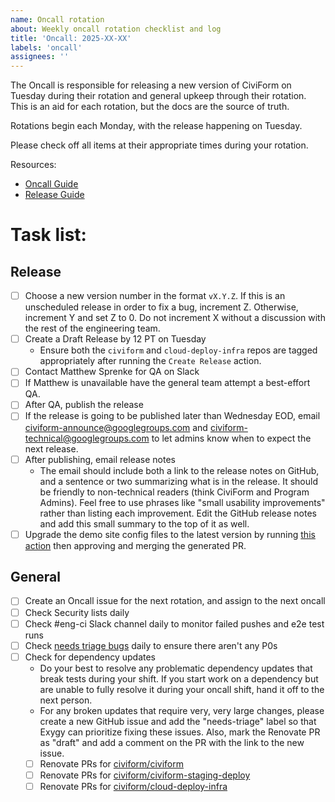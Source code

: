 ```yaml
---
name: Oncall rotation
about: Weekly oncall rotation checklist and log
title: 'Oncall: 2025-XX-XX'
labels: 'oncall'
assignees: ''
---
```


The Oncall is responsible for releasing a new version of CiviForm on Tuesday during their rotation and general upkeep through their rotation. This is an aid for each rotation, but the docs are the source of truth.

Rotations begin each Monday, with the release happening on Tuesday.

Please check off all items at their appropriate times during your rotation.

Resources:

- [Oncall Guide](https://docs.civiform.us/governance-and-management/project-management/on-call-guide#on-call-responsibilities)
- [Release Guide](https://github.com/civiform/civiform/wiki/Releasing)

# Task list:

## Release

- [ ] Choose a new version number in the format `vX.Y.Z`. If this is an unscheduled release in order to fix a bug, increment Z. Otherwise, increment Y and set Z to 0. Do not increment X without a discussion with the rest of the engineering team.
- [ ] Create a Draft Release by 12 PT on Tuesday
  - Ensure both the `civiform` and `cloud-deploy-infra` repos are tagged appropriately after running the `Create Release` action.
- [ ] Contact Matthew Sprenke for QA on Slack
- [ ] If Matthew is unavailable have the general team attempt a best-effort QA.
- [ ] After QA, publish the release
- [ ] If the release is going to be published later than Wednesday EOD, email civiform-announce@googlegroups.com and civiform-technical@googlegroups.com to let admins know when to expect the next release.
- [ ] After publishing, email release notes
  - The email should include both a link to the release notes on GitHub, and a sentence or two summarizing what is in the release. It should be friendly to non-technical readers (think CiviForm and Program Admins). Feel free to use phrases like "small usability improvements" rather than listing each improvement. Edit the GitHub release notes and add this small summary to the top of it as well.
- [ ] Upgrade the demo site config files to the latest version by running [this action](https://github.com/civiform/civiform-staging-deploy/actions/workflows/update_demo_versions.yaml) then approving and merging the generated PR.

## General

- [ ] Create an Oncall issue for the next rotation, and assign to the next oncall
- [ ] Check Security lists daily
- [ ] Check #eng-ci Slack channel daily to monitor failed pushes and e2e test runs
- [ ] Check [needs triage bugs](https://github.com/civiform/civiform/issues?q=is%3Aopen+is%3Aissue+label%3Aneeds-triage) daily to ensure there aren't any P0s
- [ ] Check for dependency updates
  - Do your best to resolve any problematic dependency updates that break tests during your shift. If you start work on a dependency but are unable to fully resolve it during your oncall shift, hand it off to the next person.
  - For any broken updates that require very, very large changes, please create a new GitHub issue and add the "needs-triage" label so that Exygy can prioritize fixing these issues. Also, mark the Renovate PR as "draft" and add a comment on the PR with the link to the new issue.
  - [ ] Renovate PRs for [civiform/civiform](https://github.com/civiform/civiform/pulls/app%2Frenovate)
  - [ ] Renovate PRs for [civiform/civiform-staging-deploy](https://github.com/civiform/civiform-staging-deploy/pulls/app%2Frenovate)
  - [ ] Renovate PRs for [civiform/cloud-deploy-infra](https://github.com/civiform/cloud-deploy-infra/pulls/app%2Frenovate)
